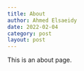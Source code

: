 ```yaml
---
title: About
author: Ahmed Elsaeidy
date: 2022-02-04
category: post
layout: post
---
```


This is an about page.
